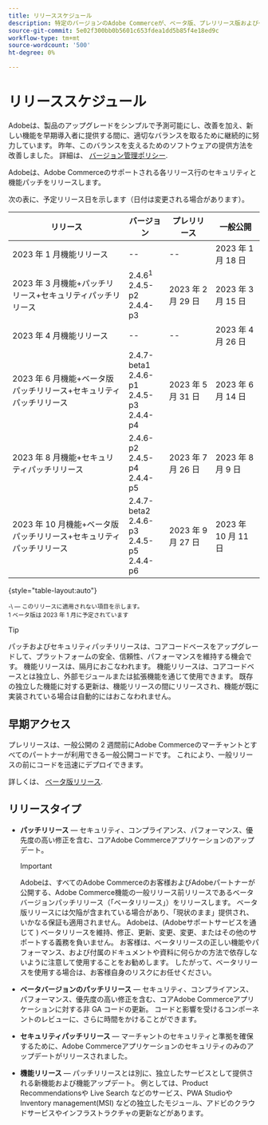 ```yaml
---
title: リリーススケジュール
description: 特定のバージョンのAdobe Commerceが、ベータ版、プレリリース版および一般リリースに対して予定されている場合について説明します。
source-git-commit: 5e02f300bb0b5601c653fdea1dd5b85f4e18ed9c
workflow-type: tm+mt
source-wordcount: '500'
ht-degree: 0%

---
```



# リリーススケジュール

Adobeは、製品のアップグレードをシンプルで予測可能にし、改善を加え、新しい機能を早期導入者に提供する間に、適切なバランスを取るために継続的に努力しています。 昨年、このバランスを支えるためのソフトウェアの提供方法を改善しました。 詳細は、 [バージョン管理ポリシー](versioning-policy.md).

Adobeは、Adobe Commerceのサポートされる各リリース行のセキュリティと機能パッチをリリースします。

次の表に、予定リリース日を示します（日付は変更される場合があります）。

| リリース | バージョン | プレリリース | 一般公開 |
|--------------------------------------------------------------------|-------------------------------------------------|--------------------|----------------------|
| 2023 年 1 月機能リリース | \-\- | \-\- | 2023 年 1 月 18 日 |
| 2023 年 3 月機能+パッチリリース+セキュリティパッチリリース | 2.4.6<sup>1</sup><br>2.4.5-p2<br>2.4.4-p3 | 2023 年 2 月 29 日 | 2023 年 3 月 15 日 |
| 2023 年 4 月機能リリース | \-\- | \-\- | 2023 年 4 月 26 日 |
| 2023 年 6 月機能+ベータ版パッチリリース+セキュリティパッチリリース | 2.4.7-beta1<br>2.4.6-p1<br>2.4.5-p3<br>2.4.4-p4 | 2023 年 5 月 31 日 | 2023 年 6 月 14 日 |
| 2023 年 8 月機能+セキュリティパッチリリース | 2.4.6-p2<br>2.4.5-p4<br>2.4.4-p5 | 2023 年 7 月 26 日 | 2023 年 8 月 9 日 |
| 2023 年 10 月機能+ベータ版パッチリリース+セキュリティパッチリリース | 2.4.7-beta2<br>2.4.6-p3<br>2.4.5-p5<br>2.4.4-p6 | 2023 年 9 月 27 日 | 2023 年 10 月 11 日 |

{style="table-layout:auto"}

<sup>\-\ — このリリースに適用されない項目を示します。</sup><br>
<sup>1 ベータ版は 2023 年 1 月に予定されています</sup><br>

>[!TIP]
>
>パッチおよびセキュリティパッチリリースは、コアコードベースをアップグレードして、プラットフォームの安全、信頼性、パフォーマンスを維持する機会です。 機能リリースは、隔月におこなわれます。 機能リリースは、コアコードベースとは独立し、外部モジュールまたは拡張機能を通じて使用できます。 既存の独立した機能に対する更新は、機能リリースの間にリリースされ、機能が既に実装されている場合は自動的にはおこなわれません。

## 早期アクセス

プレリリースは、一般公開の 2 週間前にAdobe Commerceのマーチャントとすべてのパートナーが利用できる一般公開コードです。 これにより、一般リリースの前にコードを迅速にデプロイできます。

詳しくは、 [ベータ版リリース](beta.md).

## リリースタイプ

- **パッチリリース** — セキュリティ、コンプライアンス、パフォーマンス、優先度の高い修正を含む、コアAdobe Commerceアプリケーションのアップデート。

   >[!IMPORTANT]
   >
   >Adobeは、すべてのAdobe Commerceのお客様およびAdobeパートナーが公開する、Adobe Commerce機能の一般リリース前リリースであるベータバージョンパッチリリース（「ベータリリース」）をリリースします。 ベータ版リリースには欠陥が含まれている場合があり、「現状のまま」提供され、いかなる保証も適用されません。 Adobeは、(Adobeサポートサービスを通じて ) ベータリリースを維持、修正、更新、変更、変更、またはその他のサポートする義務を負いません。 お客様は、ベータリリースの正しい機能やパフォーマンス、および付属のドキュメントや資料に何らかの方法で依存しないように注意して使用することをお勧めします。 したがって、ベータリリースを使用する場合は、お客様自身のリスクにお任せください。

- **ベータバージョンのパッチリリース** — セキュリティ、コンプライアンス、パフォーマンス、優先度の高い修正を含む、コアAdobe Commerceアプリケーションに対する非 GA コードの更新。 コードと影響を受けるコンポーネントのレビューに、さらに時間をかけることができます。
- **セキュリティパッチリリース** — マーチャントのセキュリティと準拠を確保するために、Adobe Commerceアプリケーションのセキュリティのみのアップデートがリリースされました。
- **機能リリース** — パッチリリースとは別に、独立したサービスとして提供される新機能および機能アップデート。 例としては、Product Recommendationsや Live Search などのサービス、PWA StudioやInventory management(MSI) などの独立したモジュール、アドビのクラウドサービスやインフラストラクチャの更新などがあります。
